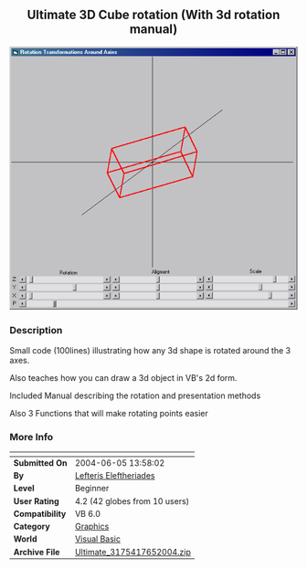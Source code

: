 ﻿<div align="center">

## Ultimate 3D Cube rotation \(With 3d rotation manual\)

<img src="PIC2004651357217757.jpg">
</div>

### Description

Small code (100lines) illustrating how any 3d shape is rotated around the 3 axes.

Also teaches how you can draw a 3d object in VB's 2d form.

Included Manual describing the rotation and presentation methods

Also 3 Functions that will make rotating points easier
 
### More Info
 


<span>             |<span>
---                |---
**Submitted On**   |2004-06-05 13:58:02
**By**             |[Lefteris Eleftheriades](https://github.com/Planet-Source-Code/PSCIndex/blob/master/ByAuthor/lefteris-eleftheriades.md)
**Level**          |Beginner
**User Rating**    |4.2 (42 globes from 10 users)
**Compatibility**  |VB 6\.0
**Category**       |[Graphics](https://github.com/Planet-Source-Code/PSCIndex/blob/master/ByCategory/graphics__1-46.md)
**World**          |[Visual Basic](https://github.com/Planet-Source-Code/PSCIndex/blob/master/ByWorld/visual-basic.md)
**Archive File**   |[Ultimate\_3175417652004\.zip](https://github.com/Planet-Source-Code/lefteris-eleftheriades-ultimate-3d-cube-rotation-with-3d-rotation-manual__1-54201/archive/master.zip)








